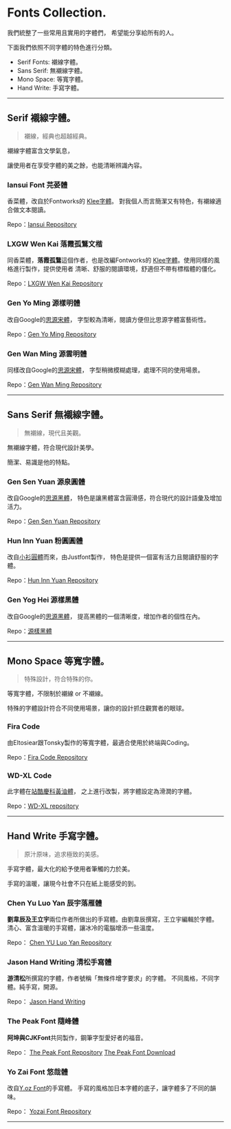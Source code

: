 # Fonts Collection.

我們統整了一些常用且實用的字體們，
希望能分享給所有的人。

下面我們依照不同字體的特色進行分類。

- Serif Fonts: 襯線字體。
- Sans Serif: 無襯線字體。
- Mono Space: 等寬字體。
- Hand Write: 手寫字體。

---

## Serif 襯線字體。

> 襯線，經典也超越經典。

襯線字體富含文學氣息，

讓使用者在享受字體的美之餘，也能清晰辨識內容。

### Iansui Font 芫荽體

香菜體，改自於Fontworks的 [Klee字體](https://github.com/fontworks-fonts/Klee)。
對我個人而言簡潔又有特色，有襯線適合做文本閱讀。

Repo：[Iansui Repository](https://github.com/ButTaiwan/iansui.git)

### LXGW Wen Kai 落霞孤鶩文楷

同香菜體，**落霞孤鶩**這個作者，也是改編Fontworks的
[Klee字體](https://github.com/fontworks-fonts/Klee)。使用同樣的風格進行製作，提供使用者
清晰、舒服的閱讀環境，舒適但不帶有標楷體的僵化。

Repo：[LXGW Wen Kai Repository](https://github.com/lxgw/LxgwWenKai.git)

### Gen Yo Ming 源樣明體

改自Google的[思源宋體](https://github.com/adobe-fonts/source-han-serif/)，
字型較為清晰，閱讀方便但比思源字體富藝術性。

Repo：[Gen Yo Ming Repository](https://github.com/ButTaiwan/genyo-font.git)

### Gen Wan Ming 源雲明體

同樣改自Google的[思源宋體](https://github.com/adobe-fonts/source-han-serif/)，
字型稍微模糊處理，處理不同的使用場景。

Repo：[Gen Wan Ming Repository](https://github.com/ButTaiwan/genwan-font.git)

---

## Sans Serif 無襯線字體。

> 無襯線，現代且美觀。

無襯線字體，符合現代設計美學。

簡潔、易識是他的特點。

### Gen Sen Yuan 源泉圓體

改自Google的[思源黑體](https://github.com/adobe-fonts/source-han-sans/)，
特色是讓黑體富含圓滑感，符合現代的設計語彙及增加活力。

Repo：[Gen Sen Yuan Repository](https://github.com/ButTaiwan/gensen-font.git)

### Hun Inn Yuan 粉圓圓體

改自[小衫圓體](https://github.com/googlefonts/kosugi-maru.git)而來，由Justfont製作，
特色是提供一個富有活力且閱讀舒服的字體。

Repo：[Hun Inn Yuan Repository](https://github.com/justfont/open-huninn-font.git)

### Gen Yog Hei 源樣黑體

改自Google的[思源黑體](https://github.com/adobe-fonts/source-han-sans/)，
提高黑體的一個清晰度，增加作者的個性在內。

Repo：[源樣黑體](https://github.com/ButTaiwan/genyog-font.git)

---

## Mono Space 等寬字體。

> 特殊設計，符合特殊的你。

等寬字體，不限制於襯線 or 不襯線。

特殊的字體設計符合不同使用場景，讓你的設計抓住觀賞者的眼球。

### Fira Code 

由Eltosiear跟Tonsky製作的等寬字體，最適合使用於終端與Coding。

Repo：[Fira Code Repository](https://github.com/tonsky/FiraCode.git)

### WD-XL Code

此字體在[站酷慶科黃油體](https://www.github.com/googlefonts/zcool-qingke-huangyou)，
之上進行改製，將字體設定為滑潤的字體。

Repo：[WD-XL repository](https://github.com/NightFurySL2001/WD-XL-font.git)

---

## Hand Write 手寫字體。

> 原汁原味，追求極致的美感。

手寫字體，最大化的給予使用者筆觸的力於美。

手寫的溫暖，讓現今社會不只在紙上能感受的到。

### Chen Yu Luo Yan 辰宇落雁體

**劉韋辰及王立宇**兩位作者所做出的手寫體。由劉韋辰撰寫，王立宇編輯於字體。
清心、富含溫暖的手寫體，讓冰冷的電腦增添一些溫度。

Repo：
[Chen YU Luo Yan Repository](https://github.com/Chenyu-otf/chenyuluoyan_thin.git)

### Jason Hand Writing 清松手寫體

**游清松**所撰寫的字體，作者號稱「無條件增字要求」的字體。
不同風格，不同字體。純手寫，開源。

Repo：
[Jason Hand Writing](https://github.com/jasonhandwriting/JasonHandwriting.git)

### The Peak Font 隨峰體

**阿坤與CJKFont**共同製作，鋼筆字型愛好者的福音。

Repo：
[The Peak Font Repository](https://github.com/xlfont/the-peak-font.git)
[The Peak Font Download](https://cjkfonts.io/blog/ThePeakFont)

### Yo Zai Font 悠哉體

改自[Y.oz Font](http://yozvox.web.fc2.com/)的手寫體。
手寫的風格加日本字體的底子，讓字體多了不同的韻味。

Repo：
[Yozai Font Repository](https://github.com/lxgw/yozai-font.git)

---